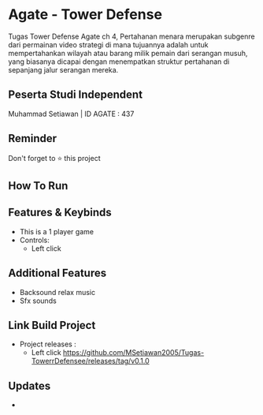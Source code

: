# Agate - Tower Defense

Tugas Tower Defense Agate ch 4, Pertahanan menara merupakan subgenre dari permainan video strategi di mana tujuannya adalah untuk mempertahankan wilayah atau barang milik pemain dari serangan musuh, yang biasanya dicapai dengan menempatkan struktur pertahanan di sepanjang jalur serangan mereka.

## Peserta Studi Independent

Muhammad Setiawan | ID AGATE : 437

## Reminder
Don't forget to ⭐️ this project

## How To Run


## Features & Keybinds

- This is a 1 player game
- Controls:
  - Left click 
  
## Additional Features
- Backsound relax music
- Sfx sounds 

## Link Build Project

- Project releases :
  - Left click  https://github.com/MSetiawan2005/Tugas-TowerrDefensee/releases/tag/v0.1.0

## Updates

- 
